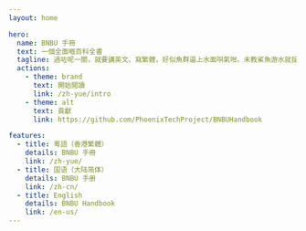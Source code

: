 ```yaml
---
layout: home

hero:
  name: BNBU 手冊
  text: 一個全面嘅百科全書
  tagline: 過咗呢一關，就要講英文、寫繁體，好似魚群逼上水面唞氣咁。未教鯊魚游水就掟落大海，未等城市凍啲就盼落雪，將飛機睇成流星許願，將火燭當成福兆祈禱。橫掂捱得過春天，都捱唔過青春呢個險關。
  actions:
    - theme: brand
      text: 開始閲讀
      link: /zh-yue/intro
    - theme: alt
      text: 貢獻
      link: https://github.com/PhoenixTechProject/BNBUHandbook

features:
  - title: 粵語（香港繁體）
    details: BNBU 手冊
    link: /zh-yue/
  - title: 国语（大陆简体）
    details: BNBU 手册
    link: /zh-cn/
  - title: English
    details: BNBU Handbook
    link: /en-us/
---
```

